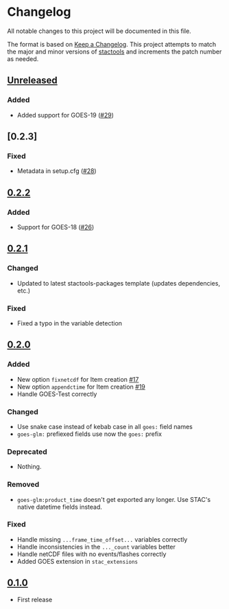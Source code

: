 # Changelog

All notable changes to this project will be documented in this file.

The format is based on [Keep a Changelog](https://keepachangelog.com/en/1.0.0/).
This project attempts to match the major and minor versions of
[stactools](https://github.com/stac-utils/stactools) and increments the patch
number as needed.

## [Unreleased]

### Added
- Added support for GOES-19 ([#29](https://github.com/stactools-packages/goes-glm/pull/29))

## [0.2.3]

### Fixed

- Metadata in setup.cfg ([#28](https://github.com/stactools-packages/goes-glm/pull/28))

## [0.2.2]

### Added

- Support for GOES-18 ([#26](https://github.com/stactools-packages/goes-glm/pull/26))

## [0.2.1]

### Changed

- Updated to latest stactools-packages template (updates dependencies, etc.)

### Fixed

- Fixed a typo in the variable detection

## [0.2.0]

### Added

- New option `fixnetcdf` for Item creation
  [#17](https://github.com/stactools-packages/goes-glm/issues/17)
- New option `appendctime` for Item creation
  [#19](https://github.com/stactools-packages/goes-glm/issues/19)
- Handle GOES-Test correctly

### Changed

- Use snake case instead of kebab case in all `goes:` field names
- `goes-glm:` prefiexed fields use now the `goes:` prefix

### Deprecated

- Nothing.

### Removed

- `goes-glm:product_time` doesn't get exported any longer.
  Use STAC's native datetime fields instead.

### Fixed

- Handle missing `...frame_time_offset...` variables correctly
- Handle inconsistencies in the `..._count` variables better
- Handle netCDF files with no events/flashes correctly
- Added GOES extension in `stac_extensions`

## [0.1.0]

- First release

[Unreleased]: <https://github.com/stactools-packages/goes-glm/tree/main/>
[0.2.2]: <https://github.com/stactools-packages/goes-glm/compare/v0.2.1..v0.2.2>
[0.2.1]: <https://github.com/stactools-packages/goes-glm/compare/v0.2.0..v0.2.1>
[0.2.0]: <https://github.com/stactools-packages/goes-glm/compare/v0.1.0..v0.2.0>
[0.1.0]: <https://github.com/stactools-packages/goes-glm/tree/v0.1.0/>
